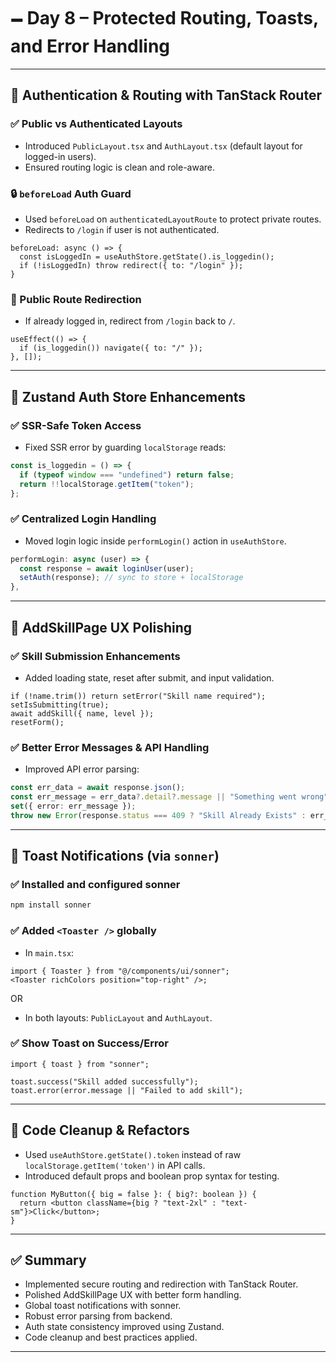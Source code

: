 # 🗕️ Day 8 – Protected Routing, Toasts, and Error Handling

---

## 🔐 Authentication & Routing with TanStack Router

### ✅ Public vs Authenticated Layouts

* Introduced `PublicLayout.tsx` and `AuthLayout.tsx` (default layout for logged-in users).
* Ensured routing logic is clean and role-aware.

### 🔒 `beforeLoad` Auth Guard

* Used `beforeLoad` on `authenticatedLayoutRoute` to protect private routes.
* Redirects to `/login` if user is not authenticated.

```tsx
beforeLoad: async () => {
  const isLoggedIn = useAuthStore.getState().is_loggedin();
  if (!isLoggedIn) throw redirect({ to: "/login" });
}
```

### 🔁 Public Route Redirection

* If already logged in, redirect from `/login` back to `/`.

```tsx
useEffect(() => {
  if (is_loggedin()) navigate({ to: "/" });
}, []);
```

---

## 🧠 Zustand Auth Store Enhancements

### ✅ SSR-Safe Token Access

* Fixed SSR error by guarding `localStorage` reads:

```ts
const is_loggedin = () => {
  if (typeof window === "undefined") return false;
  return !!localStorage.getItem("token");
};
```

### ✅ Centralized Login Handling

* Moved login logic inside `performLogin()` action in `useAuthStore`.

```ts
performLogin: async (user) => {
  const response = await loginUser(user);
  setAuth(response); // sync to store + localStorage
},
```

---

## 🧪 AddSkillPage UX Polishing

### ✅ Skill Submission Enhancements

* Added loading state, reset after submit, and input validation.

```tsx
if (!name.trim()) return setError("Skill name required");
setIsSubmitting(true);
await addSkill({ name, level });
resetForm();
```

### ✅ Better Error Messages & API Handling

* Improved API error parsing:

```ts
const err_data = await response.json();
const err_message = err_data?.detail?.message || "Something went wrong";
set({ error: err_message });
throw new Error(response.status === 409 ? "Skill Already Exists" : err_message);
```

---

## 🔔 Toast Notifications (via `sonner`)

### ✅ Installed and configured sonner

```bash
npm install sonner
```

### ✅ Added `<Toaster />` globally

* In `main.tsx`:

```tsx
import { Toaster } from "@/components/ui/sonner";
<Toaster richColors position="top-right" />;
```

OR

* In both layouts: `PublicLayout` and `AuthLayout`.

### ✅ Show Toast on Success/Error

```tsx
import { toast } from "sonner";

toast.success("Skill added successfully");
toast.error(error.message || "Failed to add skill");
```

---

## 🧼 Code Cleanup & Refactors

* Used `useAuthStore.getState().token` instead of raw `localStorage.getItem('token')` in API calls.
* Introduced default props and boolean prop syntax for testing.

```tsx
function MyButton({ big = false }: { big?: boolean }) {
  return <button className={big ? "text-2xl" : "text-sm"}>Click</button>;
}
```

---

## ✅ Summary

* Implemented secure routing and redirection with TanStack Router.
* Polished AddSkillPage UX with better form handling.
* Global toast notifications with sonner.
* Robust error parsing from backend.
* Auth state consistency improved using Zustand.
* Code cleanup and best practices applied.

---
